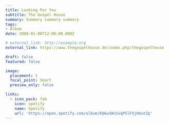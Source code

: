 ```yaml
---
title: Looking For You
subtitle: The Gospel House
summary: Summary summary summary
tags:
- Album
date: 2008-01-06T12:00:00.000Z

# external_link: http://example.org
external_link: https://www.thegospelhouse.de/index.php/thegospelhouse

draft: false
featured: false

image:
  placement: 1
  focal_point: Smart
  preview_only: false

links:
  - icon_pack: fab
    icon: spotify
    name: Spotify
    url: 'https://open.spotify.com/album/6Q6w3AU1vqP5lFXjHUutZp'
---
```

